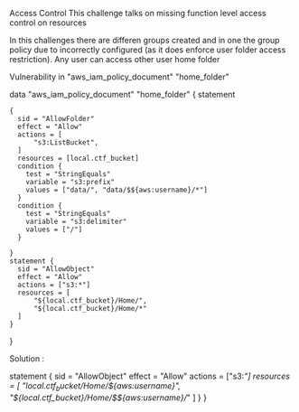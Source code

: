 Access Control 
This challenge talks on missing function level access control on resources 

In this challenges there are differen groups created and in one the group policy due to incorrectly configured (as it does enforce user folder access restriction). Any user can access
other user home folder 

Vulnerability in "aws_iam_policy_document" "home_folder"



data "aws_iam_policy_document" "home_folder"
{
    statement 
    
    {
      sid = "AllowFolder"
      effect = "Allow"
      actions = [
          "s3:ListBucket",
      ]
      resources = [local.ctf_bucket]
      condition {
        test = "StringEquals"
        variable = "s3:prefix"
        values = ["data/", "data/$${aws:username}/*"]
      }
      condition {
        test = "StringEquals"
        variable = "s3:delimiter"
        values = ["/"]
      }

    }
    statement {
      sid = "AllowObject"
      effect = "Allow"
      actions = ["s3:*"]
      resources = [
          "${local.ctf_bucket}/Home/",
          "${local.ctf_bucket}/Home/*"
      ]
    }
}

Solution : 

statement {
      sid = "AllowObject"
      effect = "Allow"
      actions = ["s3:*"]
      resources = [
          "${local.ctf_bucket}/Home/$${aws:username}",
          "${local.ctf_bucket}/Home/$${aws:username}/*"
      ]
    }
}
